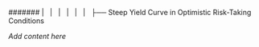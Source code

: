 ####### |   |   |   |   |   |   ├── Steep Yield Curve in Optimistic Risk-Taking Conditions

*Add content here*